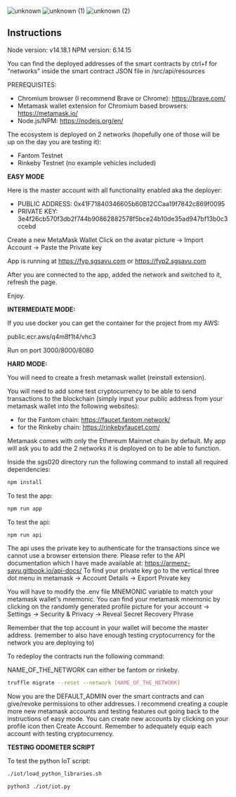 ![unknown](https://github.com/sgsavu/fyp/assets/45766423/6534e987-a46d-4f42-8f90-a196d8ef8d59)
![unknown (1)](https://github.com/sgsavu/fyp/assets/45766423/4861510d-de8d-4757-9999-d7b2a5755d76)
![unknown (2)](https://github.com/sgsavu/fyp/assets/45766423/fc2e73e8-0eeb-46b5-a560-f54d01cc752e)

## Instructions
Node version: v14.18.1
NPM version: 6.14.15

You can find the deployed addresses of the smart contracts by ctrl+f for "networks" inside the smart contract
JSON file in /src/api/resources


PREREQUISITES:
- Chromium browser (I recommend Brave or Chrome): https://brave.com/
- Metamask wallet extension for Chromium based browsers: https://metamask.io/
- Node.js/NPM: https://nodejs.org/en/ 

The ecosystem is deployed on 2 networks (hopefully one of those will be up on the day you are testing it):
- Fantom Testnet
- Rinkeby Testnet (no example vehicles included)

**EASY MODE**

Here is the master account with all functionality enabled aka the deployer:
- PUBLIC ADDRESS: 0x41F71840346605b60B12CCaa19f7842c869f0095
- PRIVATE KEY: 3e4f26cb570f3db2f744b90862882578f5bce24b10de35ad947bf13b0c3ccebd

Create a new MetaMask Wallet
Click on the avatar picture -> Import Account -> Paste the Private key

App is running at https://fyp.sgsavu.com or https://fyp2.sgsavu.com

After you are connected to the app, added the network and switched to it, refresh the page.

Enjoy.


**INTERMEDIATE MODE:**

If you use docker you can get the container for the project from my AWS:

public.ecr.aws/q4m8f1t4/vhc3

Run on port 3000/8000/8080

**HARD MODE:**

You will need to create a fresh metamask wallet (reinstall extension). 

You will need to add some test cryptocurrency to be able to send transactions to the blockchain (simply input your public address from your metamask wallet into the following websites):
- for the Fantom chain: https://faucet.fantom.network/
- for the Rinkeby chain: https://rinkebyfaucet.com/

Metamask comes with only the Ethereum Mainnet chain by default. My app will ask you to add the 2 networks it is deployed on to be able to function.

Inside the sgs020 directory run the following command to install all required dependencies:
```sh
npm install
```

To test the app:
```sh
npm run app
```

To test the api:
```sh
npm run api
```
The api uses the private key to authenticate for the transactions since we cannot use a browser extension there. 
Please refer to the API documentation which I have made available at: https://armenz-savu.gitbook.io/api-docs/
To find your private key go to the vertical three dot menu in metamask -> Account Details -> Export Private key


You will have to modify the .env file MNEMONIC variable to match your metamask wallet's mnemonic.
You can find your metamask mnemonic by clicking on the randomly generated profile picture for your account -> Settings -> Security & Privacy -> Reveal Secret Recovery Phrase

Remember that the top account in your wallet will become the master address. (remember to also have enough testing cryptocurrency for the network you are deploying to)

To redeploy the contracts run the following command:

NAME_OF_THE_NETWORK can either be fantom or rinkeby.

```sh
truffle migrate --reset --network [NAME_OF_THE_NETWORK]
```

Now you are the DEFAULT_ADMIN over the smart contracts and can give/revoke permissions to other addresses.
I recommend creating a couple more new metamask accounts and testing features out going back to the instructions of easy mode. You can create new accounts by clicking on your profile icon then Create Account. Remember to adequately equip each account with testing cryptocurrency.


**TESTING ODOMETER SCRIPT**

To test the python IoT script:

```sh
./iot/load_python_libraries.sh
```

```sh
python3 ./iot/iot.py
```
